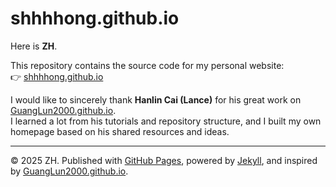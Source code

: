 # shhhhong.github.io

Here is **ZH**.

This repository contains the source code for my personal website:  
👉 [shhhhong.github.io](https://shhhhong.github.io)

I would like to sincerely thank **Hanlin Cai (Lance)** for his great work on [GuangLun2000.github.io](https://github.com/GuangLun2000/GuangLun2000.github.io).  
I learned a lot from his tutorials and repository structure, and I built my own homepage based on his shared resources and ideas.  

---

© 2025 ZH. Published with [GitHub Pages](https://pages.github.com/), powered by [Jekyll](https://jekyllrb.com/), and inspired by [GuangLun2000.github.io](https://github.com/GuangLun2000/GuangLun2000.github.io).
